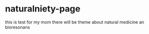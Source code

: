 # naturalniety-page
this is test for my mom there will be theme about natural medicine an bioresonans
